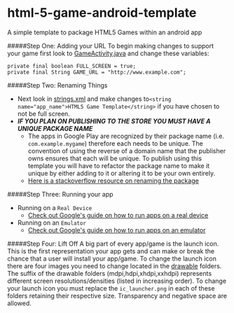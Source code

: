 html-5-game-android-template
============================

A simple template to package HTML5 Games within an android app

#####Step One: Adding your URL
To begin making changes to support your game first look to [GameActivity.java](https://github.com/matthewcmckenna/html5-game-android-template/blob/master/app/src/main/java/example/com/html5gametemplate/GameActivity.java) and change these variables: 
```
private final boolean FULL_SCREEN = true;
private final String GAME_URL = "http://www.example.com"; 
```

#####Step Two: Renaming Things
* Next look in [strings.xml](https://github.com/matthewcmckenna/html5-game-android-template/blob/master/app/src/main/res/values/strings.xml) and make changes to`<string name="app_name">HTML5 Game Template</string>` if you have chosen to not be full screen.
* ***IF YOU PLAN ON PUBLISHING TO THE STORE YOU MUST HAVE A UNIQUE PACKAGE NAME***
  * The apps in Google Play are recognized by their package name (i.e. `com.example.mygame`) therefore each needs to be unique. The convention of using the reverse of a domain name that the publisher owns ensures that each will be unique. To publish using this template you will have to refactor the package name to make it unique by either adding to it or altering it to be your own entirely.
  *  [Here is a stackoverflow resource on renaming the package](http://stackoverflow.com/questions/16804093/android-studio-rename-package)


#####Step Three: Running your app
* Running on a `Real Device`
  * [Check out Google's guide on how to run apps on a real device](http://developer.android.com/training/basics/firstapp/running-app.html#RealDevice)
* Running on an `Emulator`
  * [Check out Google's guide on how to run apps on an emulator](http://developer.android.com/training/basics/firstapp/running-app.html#Emulator)


#####Step Four: Lift Off
A big part of every app/game is the launch icon. This is the first representation your app gets and can make or break the chance that a user will install your app/game. To change the launch icon there are four images you need to change located in the [drawable](https://github.com/matthewcmckenna/html5-game-android-template/tree/master/app/src/main/res) folders. The suffix of the drawable folders (mdpi,hdpi,xhdpi,xxhdpi) represents different screen resolutions/densities (listed in increasing order). To change your launch icon you must replace the `ic_launcher.png` in each of these folders retaining their respective size. Transparency and negative space are allowed.
